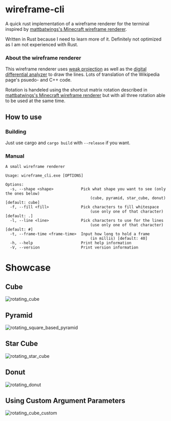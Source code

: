 # wireframe-cli
A quick rust implementation of a wireframe renderer for the terminal inspired by [mattbatwings's Minecraft wireframe renderer](https://youtu.be/hFRlnNci3Rs).

Written in Rust because I need to learn more of it. Definitely not optimized as I am not experienced with Rust.

### About the wireframe renderer
This wireframe renderer uses [weak projection](https://en.wikipedia.org/wiki/3D_projection#Weak_perspective_projection) as well as the [digital differential analyzer](https://en.wikipedia.org/wiki/Digital_differential_analyzer_(graphics_algorithm)) to draw the lines. Lots of translation of the Wikipedia page's psuedo- and C++ code.

Rotation is handeled using the shortcut matrix rotation described in [mattbatwings's Minecraft wireframe renderer](https://youtu.be/hFRlnNci3Rs) but with all three rotation able to be used at the same time.

## How to use
### Building
Just use cargo and `cargo build` with `--release` if you want.

### Manual
```
A small wireframe renderer

Usage: wireframe_cli.exe [OPTIONS]

Options:
  -s, --shape <shape>            Pick what shape you want to see (only the ones below)
                                     (cube, pyramid, star_cube, donut) [default: cube]
  -f, --fill <fill>              Pick characters to fill whitespace
                                     (use only one of that character) [default: .]
  -l, --line <line>              Pick characters to use for the lines
                                     (use only one of that character) [default: #]
  -t, --frame-time <frame-time>  Input how long to hold a frame
                                     (in millis) [default: 40]
  -h, --help                     Print help information
  -V, --version                  Print version information
```

# Showcase
## Cube
![rotating_cube](./images/wireframe-cli-cube.gif)

## Pyramid
![rotating_square_based_pyramid](./images/wireframe-cli-pyramid.gif)

## Star Cube
![rotating_star_cube](./images/wireframe-cli-star-cube.gif)

## Donut
![rotating_donut](./images/wireframe-cli-donut.gif)

## Using Custom Argument Parameters
![rotating_cube_custom](./images/wireframe-cli-cube-custom.gif)